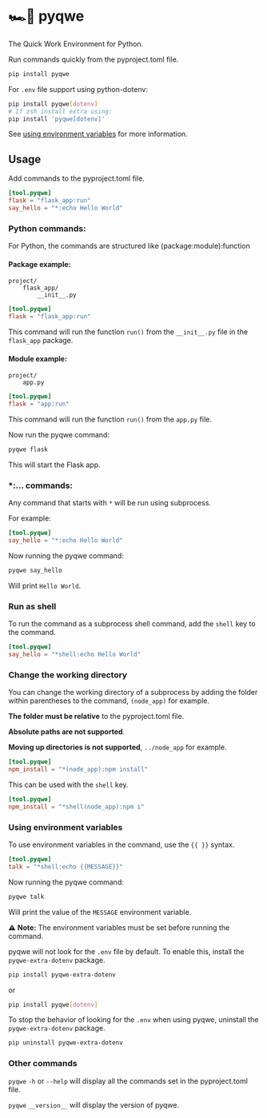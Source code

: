 # 🏎️💨 pyqwe

The Quick Work Environment for Python.

Run commands quickly from the pyproject.toml file.

```bash
pip install pyqwe
```

For `.env` file support using python-dotenv:

```bash
pip install pyqwe[dotenv]
# If zsh install extra using:
pip install 'pyqwe[dotenv]'
```

See [using environment variables](#using-environment-variables) for more information.

## Usage

Add commands to the pyproject.toml file.

```toml
[tool.pyqwe]
flask = "flask_app:run"
say_hello = "*:echo Hello World"
```

### Python commands:

For Python, the commands are structured like (package:module):function

#### Package example:

```text
project/
    flask_app/
        __init__.py
```

```toml
[tool.pyqwe]
flask = "flask_app:run"
```

This command will run the function
`run()` from the `__init__.py` file in the `flask_app` package.

#### Module example:

```text
project/
    app.py
```

```toml
[tool.pyqwe]
flask = "app:run"
```

This command will run the function
`run()` from the `app.py` file.

Now run the pyqwe command:

```bash
pyqwe flask
```

This will start the Flask app.

### *:... commands:

Any command that starts with `*` will be run using subprocess.

For example:

```toml
[tool.pyqwe]
say_hello = "*:echo Hello World"
```

Now running the pyqwe command:

```bash
pyqwe say_hello
```

Will print `Hello World`.

### Run as shell

To run the command as a subprocess shell command, add the `shell` key to the command.

```toml
[tool.pyqwe]
say_hello = "*shell:echo Hello World"
```

### Change the working directory

You can change the working directory of a subprocess by adding the folder 
within parentheses to the command, `(node_app)` for example.

**The folder must be relative** to the pyproject.toml file. 

**Absolute paths are not supported**.

**Moving up directories is not supported**, `../node_app` for example.

```toml
[tool.pyqwe]
npm_install = "*(node_app):npm install"
```

This can be used with the `shell` key.

```toml
[tool.pyqwe]
npm_install = "*shell(node_app):npm i"
```

### Using environment variables

To use environment variables in the command, use the `{{ }}` syntax.

```toml
[tool.pyqwe]
talk = "*shell:echo {{MESSAGE}}"
```

Now running the pyqwe command:

```bash
pyqwe talk
```

Will print the value of the `MESSAGE` environment variable.

⚠️ **Note:** The environment variables must be set before running the command.

pyqwe will not look for the `.env` file by default. To enable this, install the `pyqwe-extra-dotenv` package.

```bash
pip install pyqwe-extra-dotenv
```

or

```bash
pip install pyqwe[dotenv]
```

To stop the behavior of looking for the `.env` when using pyqwe, uninstall the `pyqwe-extra-dotenv` package.

```bash
pip uninstall pyqwe-extra-dotenv
```

### Other commands

`pyqwe` `-h` or `--help` will display all the commands set in the pyproject.toml file.

`pyqwe` `__version__` will display the version of pyqwe.
